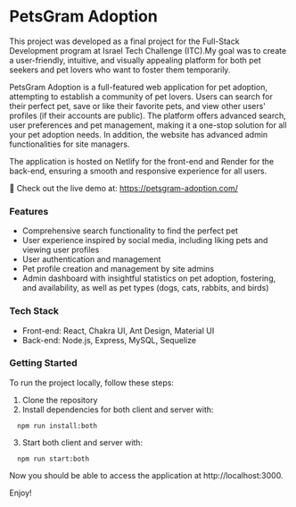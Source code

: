 # PetsGram Adoption


This project was developed as a final project for the Full-Stack Development program at Israel Tech Challenge (ITC).My goal was to create a user-friendly, intuitive, and visually appealing platform for both pet seekers and pet lovers who want to foster them temporarily.

PetsGram Adoption is a full-featured web application for pet adoption, attempting to establish a community of pet lovers. Users can search for their perfect pet, save or like their favorite pets, and view other users' profiles (if their accounts are public). The platform offers advanced search, user preferences and pet management, making it a one-stop solution for all your pet adoption needs.  In addition, the website has advanced admin functionalities for site managers.

The application is hosted on Netlify for the front-end and Render for the back-end, ensuring a smooth and responsive experience for all users.

🚀 Check out the live demo at: https://petsgram-adoption.com/ 

### Features

- Comprehensive search functionality to find the perfect pet
- User experience inspired by social media, including liking pets and viewing user profiles
- User authentication and management 
- Pet profile creation and management by site admins
- Admin dashboard with insightful statistics on pet adoption, fostering, and availability, as well as pet types (dogs, cats, rabbits, and birds)

### Tech Stack
- Front-end: React, Chakra UI, Ant Design, Material UI
- Back-end: Node.js, Express, MySQL, Sequelize

### Getting Started
To run the project locally, follow these steps:
1. Clone the repository
2. Install dependencies for both client and server with:
```
  npm run install:both
```
3. Start both client and server with:
```
  npm run start:both
```
Now you should be able to access the application at http://localhost:3000. 

Enjoy!

